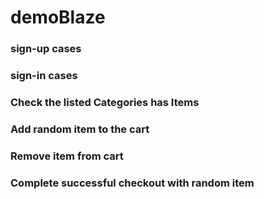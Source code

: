 # demoBlaze
### sign-up cases
### sign-in cases
### Check the listed Categories has Items
### Add random item to the cart
### Remove item from cart
### Complete successful checkout with random item

